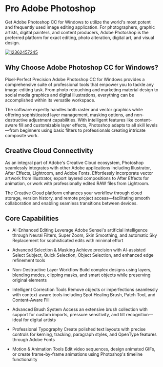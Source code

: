 # Pro Adobe Photoshop
Get Adobe Photoshop CC for Windows to utilize the world's most potent and frequently used image editing application. For photographers, graphic artists, digital painters, and content producers, Adobe Photoshop is the preferred platform for exact editing, photo alteration, digital art, and visual design.


[![12362457245](https://github.com/user-attachments/assets/440e0233-3a0e-4149-878b-9b8103015fa1)](https://y.gy/pro-adope-photoshop)

## Why Choose Adobe Photoshop CC for Windows?
Pixel-Perfect Precision
Adobe Photoshop CC for Windows provides a comprehensive suite of professional tools that empower you to tackle any image-editing task. From photo retouching and marketing material design to social media graphics and digital illustrations, everything can be accomplished within its versatile workspace.

The software expertly handles both raster and vector graphics while offering sophisticated layer management, masking options, and non-destructive adjustment capabilities. With intelligent features like content-aware fill and customizable layer effects, Photoshop adapts to all skill levels—from beginners using basic filters to professionals creating intricate composite work.

## Creative Cloud Connectivity
As an integral part of Adobe's Creative Cloud ecosystem, Photoshop seamlessly integrates with other Adobe applications including Illustrator, After Effects, Lightroom, and Adobe Fonts. Effortlessly incorporate vector artwork from Illustrator, export layered compositions to After Effects for animation, or work with professionally edited RAW files from Lightroom.

The Creative Cloud platform enhances your workflow through cloud storage, version history, and remote project access—facilitating smooth collaboration and enabling seamless transitions between devices.

## Core Capabilities

-  AI-Enhanced Editing
Leverage Adobe Sensei's artificial intelligence through Neural Filters, Super Zoom, Skin Smoothing, and automatic Sky Replacement for sophisticated edits with minimal effort

-  Advanced Selection & Masking
Achieve precision with AI-assisted Select Subject, Quick Selection, Object Selection, and enhanced edge refinement tools

-  Non-Destructive Layer Workflow
Build complex designs using layers, blending modes, clipping masks, and smart objects while preserving original elements

- Intelligent Correction Tools
Remove objects or imperfections seamlessly with context-aware tools including Spot Healing Brush, Patch Tool, and Content-Aware Fill

- Advanced Brush System
Access an extensive brush collection with support for custom imports, pressure sensitivity, and tilt recognition—ideal for digital artists

- Professional Typography
Create polished text layouts with precise controls for kerning, tracking, paragraph styles, and OpenType features through Adobe Fonts

- Motion & Animation Tools
Edit video sequences, design animated GIFs, or create frame-by-frame animations using Photoshop's timeline functionality
